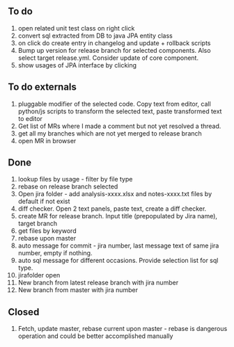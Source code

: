 
## To do
1. open related unit test class on right click   
1. convert sql extracted from DB to java JPA entity class
1. on click do create entry in changelog and update + rollback scripts
1. Bump up version for release branch for selected components. Also select target release.yml. Consider update of core component.
1. show usages of JPA interface by clicking

## To do externals
1. pluggable modifier of the selected code. Copy text from editor, call python/js scripts to transform the selected text, paste transformed text to editor
1. Get list of MRs where I made a comment but not yet resolved a thread.
1. get all my branches which are not yet merged to release branch
1. open MR in browser


## Done
1. lookup files by usage - filter by file type
1. rebase on release branch selected
1. Open jira folder - add analysis-xxxx.xlsx  and notes-xxxx.txt files by default if not exist
1. diff checker. Open 2 text panels, paste text, create a diff checker.  
1. create MR for release branch. Input title (prepopulated by Jira name), target branch
1. get files by keyword
1. rebase upon master
1. auto message for commit - jira number, last message text of same jira number, empty if nothing.   
1. auto sql message for different occasions. Provide selection list for sql type.
1. jirafolder open
1. New branch from latest release branch with jira number
1. New branch from master with jira number

## Closed
1. Fetch, update master, rebase current upon master - rebase is dangerous operation and could be better accomplished manually